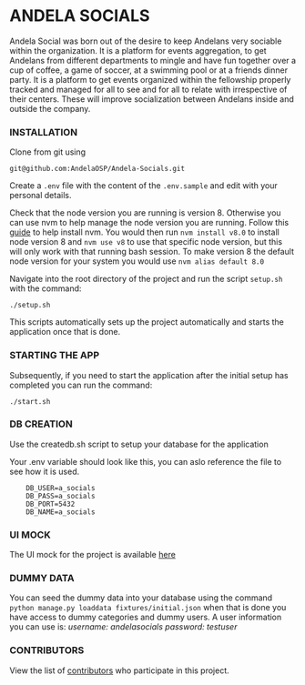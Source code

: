 # ANDELA SOCIALS

Andela Social was born out of the desire to keep Andelans very sociable within the organization.
It is a platform for events aggregation, to get Andelans from different departments to mingle and have fun together over a cup of coffee, a game of soccer, at a swimming pool or at a friends dinner party.
It is a platform to get events organized within the fellowship properly tracked and managed for all to see and for all to relate with irrespective of their centers.
These will improve socialization between Andelans inside and outside the company.


### INSTALLATION
Clone from git using
```
git@github.com:AndelaOSP/Andela-Socials.git
```

Create a `.env` file with the content of the `.env.sample` and edit with your personal details.

Check that the node version you are running is version 8. Otherwise you can use nvm to help manage the node version you are running.
Follow this [guide](https://gist.github.com/d2s/372b5943bce17b964a79#install-nvm-for-managing-nodejs-versions) to help install nvm.
You would then run `nvm install v8.0` to install node version 8 and `nvm use v8` to use that specific node version, but this will only work with that running bash session. To make version 8 the default node version for your system you would use `nvm alias default 8.0` 

Navigate into the root directory of the project and run the script `setup.sh` with the command:
```
./setup.sh
```

This scripts automatically sets up the project automatically and starts the application once that is done.

### STARTING THE APP
Subsequently, if you need to start the application after the initial setup has completed you can run the command:
```
./start.sh
```

### DB CREATION
Use the createdb.sh script to setup your database for the application

Your .env variable should look like this, you can aslo reference the file to see how it is used. 
```
    DB_USER=a_socials
    DB_PASS=a_socials
    DB_PORT=5432
    DB_NAME=a_socials
```

### UI MOCK
The UI mock for the project is available [here](https://www.figma.com/file/Yn3JRZ3YLBVSg4o8L9dhIAv2/Andela_Socials)

### DUMMY DATA
You can seed the dummy data into your database using the command `python manage.py loaddata fixtures/initial.json` when that is done you have access to dummy categories and dummy users. A user information you can use is:
*username:* _andelasocials_
*password:* _testuser_

### CONTRIBUTORS
View the list of [contributors](https://github.com/AndelaOSP/Andela-Socials/contributors) who participate in this project.
